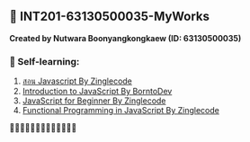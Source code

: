 ## 🍱 INT201-63130500035-MyWorks

**Created by Nutwara Boonyangkongkaew (ID: 63130500035)**

### 🍙 Self-learning: <br>
1. [สอน Javascript By Zinglecode](https://www.youtube.com/playlist?list=PL_xSQKvnccplgKmdtqizMGRh11witheTM) <br>
2. [Introduction to JavaScript By BorntoDev](https://academy.borntodev.com/p/introduction-to-javascript) <br>
3. [JavaScript for Beginner By Zinglecode](https://youtu.be/Tz5Wk1yPlBE) <br>
4. [Functional Programming in JavaScript By Zinglecode](https://www.youtube.com/playlist?list=PLOgiLP3tCaPUDsXEB-3dGGO3oxGDRMmQe) <br>

🍛🍝🍢🍤🥡🍘🍚🍜🍠🍣🍥🍡🥠
